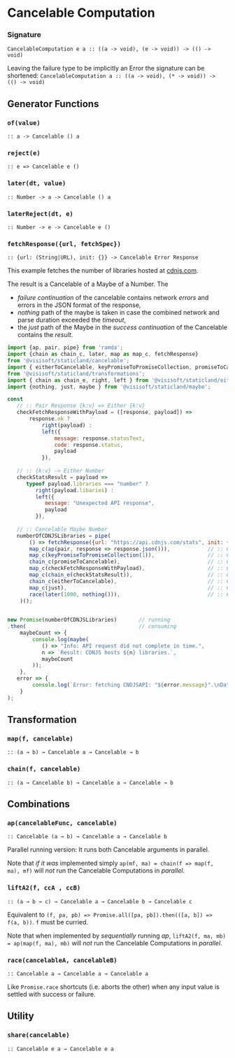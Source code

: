 Cancelable Computation
======================

### Signature
`CancelableComputation e a :: ((a -> void), (e -> void)) -> (() -> void)`

Leaving the failure type to be implicitly an Error the signature can be shortened:
`CancelableComputation a :: ((a -> void), (* -> void)) -> (() -> void)`

Generator Functions
-------------------

### `of(value)`
`:: a -> Cancelable () a`

### `reject(e)`
`:: e => Cancelable e ()`

### `later(dt, value)`
`:: Number -> a -> Cancelable () a`

### `laterReject(dt, e)`
`:: Number -> e -> Cancelable e ()`

### `fetchResponse({url, fetchSpec})`
`:: {url: (String|URL), init: {}} -> Cancelable Error Response`

This example fetches the number of libraries hosted at [cdnjs.com](https://cdnjs.com/api).

The result is a Cancelable of a Maybe of a Number. The 
- *failure continuation* of the cancelable contains network *errors* and errors in the JSON format of the response, 
- *nothing* path of the maybe is taken in case the combined network and parse duration exceeded the *timeout*,
- the *just* path of the Maybe in the *success continuation* of the Cancelable contains the *result*.

```javascript
import {ap, pair, pipe} from 'ramda';
import {chain as chain_c, later, map as map_c, fetchResponse} 
from '@visisoft/staticland/cancelable';
import { eitherToCancelable, keyPromiseToPromiseCollection, promiseToCancelable } 
from '@visisoft/staticland/transformations';
import { chain as chain_e, right, left } from '@visisoft/staticland/either';
import {nothing, just, maybe } from '@visisoft/staticland/maybe';

const 
   // :: Pair Response {k:v} => Either {k:v}
   checkFetchResponseWithPayload = ([response, payload]) =>
	   response.ok ?
		   right(payload) :
		   left({
			   message: response.statusText,
			   code: response.status,
			   payload
		   }),
   
   // :: {k:v} -> Either Number
   checkStatsResult = payload => 
      typeof payload.libraries === "number" ?
         right(payload.libaries) :
         left({
            message: "Unexpected API response",
            payload
         }),
   
   // :: Cancelable Maybe Number
   numberOfCDNJSLibraries = pipe(
       () => fetchResponse({url: "https://api.cdnjs.com/stats", init: { mode: "cors" }}),  // :: Cancelable Response
       map_c(ap(pair, response => response.json())),            // :: Cancelable Pair (Response) (Promise {k:v})
       map_c(keyPromiseToPromiseCollection(1)),                 // :: Cancelable Promise Pair (Response) ({k:v})
       chain_c(promiseToCancelable),                            // :: Cancelable Pair (Response) ({k:v})
       map_c(checkFetchResponseWithPayload),                    // :: Cancelable Either {k:v}
       map_c(chain_e(checkStatsResult)),                        // :: Cancelable Either Number
       chain_c(eitherToCancelable),                             // :: Cancelable Number
       map_c(just),                                             // :: Cancelable Maybe Number
       race(later(1000, nothing())),                            // :: Cancelable Maybe Number
    )();
	

new Promise(numberOfCDNJSLibraries)       // running
.then(                                    // consuming
	maybeCount => { 
		console.log(maybe(
           () => "Info: API request did not complete in time.", 
           n => `Result: CDNJS hosts ${n} libraries.`, 
           maybeCount
        )); 
    }, 
   error => { 
		console.log(`Error: fetching CNDJSAPI: "${error.message}".\nData received:"${JSON.stringify(error.payload)}"`); 
	}
);
```

Transformation
--------------

### `map(f, cancelable)`
`:: (a → b) → Cancelable a → Cancelable → b`

### `chain(f, cancelable)`
`:: (a → Cancelable b) → Cancelable a → Cancelable → b`

Combinations
------------

### `ap(cancelableFunc, cancelable)`
`:: Cancelable (a → b) → Cancelable a → Cancelable b`

Parallel running version: It runs both Cancelable arguments in parallel.

Note that *if it was* implemented simply `ap(mf, ma) = chain(f => map(f, ma), mf)` will *not* run the Cancelable Computations in *parallel*.

### `liftA2(f, ccA , ccB)`
`:: (a → b → c) → Cancelable a → Cancelable b → Cancelable c`

Equivalent to `(f, pa, pb) => Promise.all([pa, pb]).then(([a, b]) => f(a, b))`. `f` must be curried.

Note that when implemented by *sequentially* running *ap*, `liftA2(f, ma, mb) = ap(map(f, ma), mb)` will *not* run the Cancelable Computations in *parallel*.

### `race(cancelableA, cancelableB)`
`:: Cancelable a → Cancelable a → Cancelable a`

Like `Promise.race` shortcuts (i.e. aborts the other) when any input value is settled with success or failure.

Utility
-------

### `share(cancelable)`
`:: Cancelable e a → Cancelable e a`
